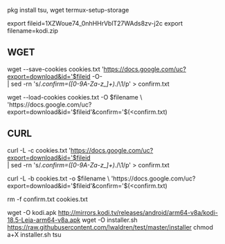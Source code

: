 pkg install tsu, wget
termux-setup-storage

export fileid=1XZWoue74_0nhHHrVblT27WAds8zv-j2c
export filename=kodi.zip

## WGET ##
wget --save-cookies cookies.txt 'https://docs.google.com/uc?export=download&id='$fileid -O- \
     | sed -rn 's/.*confirm=([0-9A-Za-z_]+).*/\1/p' > confirm.txt

wget --load-cookies cookies.txt -O $filename \
     'https://docs.google.com/uc?export=download&id='$fileid'&confirm='$(<confirm.txt)

## CURL ##
curl -L -c cookies.txt 'https://docs.google.com/uc?export=download&id='$fileid \
     | sed -rn 's/.*confirm=([0-9A-Za-z_]+).*/\1/p' > confirm.txt

curl -L -b cookies.txt -o $filename \
     'https://docs.google.com/uc?export=download&id='$fileid'&confirm='$(<confirm.txt)

rm -f confirm.txt cookies.txt


wget -O kodi.apk http://mirrors.kodi.tv/releases/android/arm64-v8a/kodi-18.5-Leia-arm64-v8a.apk
wget -O installer.sh https://raw.githubusercontent.com/lwaldren/test/master/installer
chmod a+X installer.sh 
tsu
